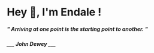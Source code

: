<h1 title="head"> Hey 👋, I'm Endale !</h1>

**<h5><i>" Arriving at one point is the starting point to another. "</i></h5>**

*<b>___ John Dewey ___</b>*
